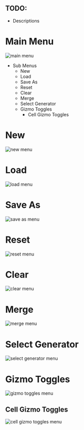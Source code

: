 
## TODO:
- Descriptions

# Main Menu
![main menu](https://github.com/SomeGuyEight/CaveGenerationSystem/assets/137923841/cba4712c-e731-4233-a9fd-7d7412301901)

- Sub Menus
    - New
    - Load
    - Save As
    - Reset
    - Clear
    - Merge
    - Select Generator
    - Gizmo Toggles
        - Cell Gizmo Toggles

# New
![new menu](https://github.com/SomeGuyEight/CaveGenerationSystem/assets/137923841/59df4d36-d71c-41df-9824-c30f1e35694e)

# Load
![load menu](https://github.com/SomeGuyEight/CaveGenerationSystem/assets/137923841/b4e4f4f4-5e92-4dba-99f6-1275073b4b83)

# Save As
![save as menu](https://github.com/SomeGuyEight/CaveGenerationSystem/assets/137923841/a466c268-b6aa-473a-89f8-36ffffb7e5db)

# Reset
![reset menu](https://github.com/SomeGuyEight/CaveGenerationSystem/assets/137923841/dacc1f32-a787-4f24-8cd5-873468c89fb4)

# Clear
![clear menu](https://github.com/SomeGuyEight/CaveGenerationSystem/assets/137923841/23fc7fca-2092-4a47-bb7d-6187c0496c52)

# Merge
![merge menu](https://github.com/SomeGuyEight/CaveGenerationSystem/assets/137923841/3e5907d1-82c8-40eb-9ced-4a33803bf35d)

# Select Generator
![select generator menu](https://github.com/SomeGuyEight/CaveGenerationSystem/assets/137923841/33ac593a-90e6-45cd-8044-7b48486def1a)

# Gizmo Toggles
![gizmo toggles menu](https://github.com/SomeGuyEight/CaveGenerationSystem/assets/137923841/87fea64c-c817-44b4-a227-7afadea378fe)

## Cell Gizmo Toggles
![cell gizmo toggles menu](https://github.com/SomeGuyEight/CaveGenerationSystem/assets/137923841/21635a85-48c8-4e5d-b44e-49919913b0e2)

